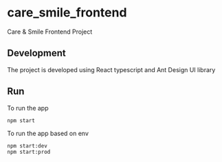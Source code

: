 # care_smile_frontend
Care &amp; Smile Frontend Project


## Development

The project is developed using React typescript and Ant Design UI library


## Run 
To run the app

```
npm start

```

To run the app based on env

```
npm start:dev
npm start:prod

```
